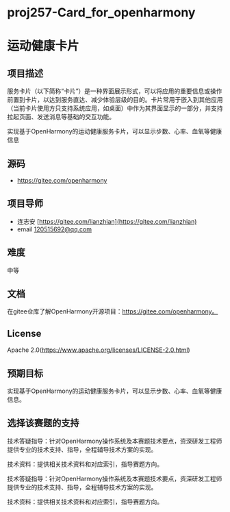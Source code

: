 # proj257-Card_for_openharmony

# 运动健康卡片

## 项目描述

服务卡片（以下简称“卡片”）是一种界面展示形式，可以将应用的重要信息或操作前置到卡片，以达到服务直达、减少体验层级的目的。卡片常用于嵌入到其他应用（当前卡片使用方只支持系统应用，如桌面）中作为其界面显示的一部分，并支持拉起页面、发送消息等基础的交互功能。

实现基于OpenHarmony的运动健康服务卡片，可以显示步数、心率、血氧等健康信息

## 源码

- https://gitee.com/openharmony

## 项目导师

- 连志安 [https://gitee.com/lianzhian](https://gitee.com/lianzhian) 
- email 120515692@qq.com

## 难度

中等

## 文档

在gitee仓库了解OpenHarmony开源项目：https://gitee.com/openharmony。

## License

Apache 2.0(https://www.apache.org/licenses/LICENSE-2.0.html)

## 预期目标

实现基于OpenHarmony的运动健康服务卡片，可以显示步数、心率、血氧等健康信息。

## **选择该赛题的支持**
技术答疑指导：针对OpenHarmony操作系统及本赛题技术要点，资深研发工程师提供专业的技术支持、指导，全程辅导技术方案的实现。

技术资料：提供相关技术资料和对应索引，指导赛题方向。




技术答疑指导：针对OpenHarmony操作系统及本赛题技术要点，资深研发工程师提供专业的技术支持、指导，全程辅导技术方案的实现。

技术资料：提供相关技术资料和对应索引，指导赛题方向。

